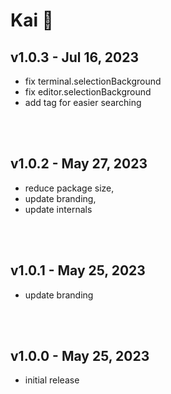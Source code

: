 # Kai 🌊

## v1.0.3 - Jul 16, 2023

- fix terminal.selectionBackground
- fix editor.selectionBackground
- add tag for easier searching

<br>
<br>

## v1.0.2 - May 27, 2023

- reduce package size,
- update branding,
- update internals

<br>
<br>

## v1.0.1 - May 25, 2023

- update branding

<br>
<br>

## v1.0.0 - May 25, 2023

- initial release
